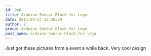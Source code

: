 ```yaml
---
id: 946
title: Arduino Sensor Block for Lego
date: 2011-04-27 12:50:59
author: 2
group: Arduino Sensor Block for Lego
post_name: arduino-sensor-block-for-lego
---
```


Just got these pictures from a event a while back. Very cool design